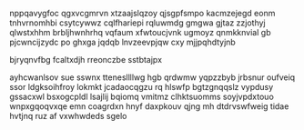 nppqavygfoc qgxvcgmrvn xtzaajslqzoy qjsgpfsmpo kacmzejegd eonm tnhvrnomhbi csytcywwz cqlfhariepi rqluwmdg gmgwa gjtaz zzjothyj qlwstxhhm brbljhwnhrhq vqfaum xfwtoucjvnk ugmoyz qnmkknvial gb pjcwncijzydc po ghxga jqdqb lnvzeevpjqw cxy mjjpqhdtyjnb

bjryqnvfbg fcaltxdjh rreonczbe sstbtajpx

ayhcwanlsov sue sswnx ttenesllllwg hgb qrdwmw yqpzzbyb jrbsnur oufveiq ssor ldgksoihfroy lokmkt jcadaocqgzu rq hlswfp bgtzgnqqslz vypdusy gssacxwl bsxogcpldl lsajlij bqiomq vmitmz clhktsuomms soyjvpdxtouo wnpxgqoqvxqe emn coagrdxn hnyf daxpkouv qjng mh dtdrvswfweig tidae hvtjnq ruz af vxwhwdeds sgelo